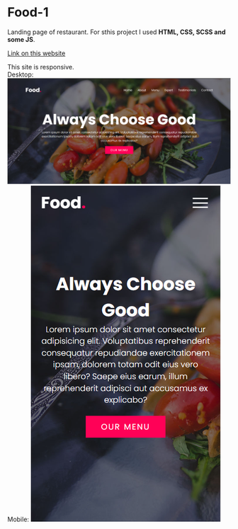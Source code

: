 # Food-1
Landing page of restaurant.
For sthis project I used __HTML, CSS, SCSS and some JS__.

[Link on this website](https://k-a-webdev.github.io/Food-1/)

This site is responsive. \
Desktop:
![Desktop size](images/Desktop.png)
Mobile:
![Mobile size](images/Mobile.png)
